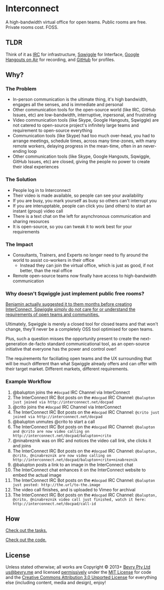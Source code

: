# Interconnect

A high-bandwidth virtual office for open teams. Public rooms are free. Private rooms cost. FOSS.


## TLDR

Think of it as [IRC](http://irccloud.com) for infrastructure, [Sqwiggle](http://sqwiggle.com) for Interface, [Google Hangouts on Air](http://www.google.com/+/learnmore/hangouts/onair.html) for recording, and [GitHub](https://github.com/balupton) for profiles.


## Why?

### The Problem

- In-person communication is the ultimate thing, it's high bandwidth, engages all the senses, and is immediate and personal
- Other communication tools for the open-source world (like IRC, GitHub Issues, etc) are low-bandwidth, interruptive, inpersonal, and frustrating
- Video communication tools (like Skype, Google Hangouts, Sqwiggle) are not catered to open-source project's infinitely large teams and requirement to open-source everything
- Communication tools (like Skype) had too much over-head, you had to arrange meetings, schedule times, across many time-zones, with many remote workers, delaying progress in the mean-time, often in an never-ending loop
- Other communication tools (like Skype, Google Hangouts, Sqwiggle, GitHub Issues, etc) are closed, giving the people no power to create their ideal experiences


### The Solution

- People log in to Interconnect
- Their video is made available, so people can see your availability
- If you are busy, you mark yourself as busy so others can't interrupt you
- If you are interupptable, people can click you (and others) to start an instant (group) video call
- There is a text chat on the left for asynchronous communication and sharing resources
- It is open-source, so you can tweak it to work best for your requirements


### The Impact

- Consultants, Trainers, and Experts no longer need to fly around the world to assist co-workers in their office
  - Instead they can join the virtual office, which is just as good, if not better, than the real office
- Remote open-source teams now finally have access to high-bandwidth communication


### Why doesn't Sqwiggle just implement public free rooms?

[Benjamin actually suggested it to them months before creating InterConnect, Sqwiggle simply do not care for or understand the requirements of open teams and communities.](https://twitter.com/balupton/status/397272119802736640)

Ultimately, Sqwiggle is merely a closed tool for closed teams and that won't change, they'll never be a completely OSS tool optimised for open teams.

Plus, such a question misses the opportunity present to create the next-generation de-facto standard communicational tool, as an open-source initiative that everyone has the power and control over!

The requirements for faciliating open teams and the UX surrounding that will be much different than what Sqwiggle already offers and can offer with their target market. Different markets, different requirements.


### Example Workflow

1. @balupton joins the `#docpad` IRC Channel via InterConnect
  1. The InterConnect IRC Bot posts on the `#docpad` IRC Channel: `@balupton just joined via http://interconnect.net/docpad`
1. @crito joins the `#docpad` IRC Channel via InterConnect
  1. The InterConnect IRC Bot posts on the `#docpad` IRC Channel: `@crito just joined via http://interconnect.net/docpad`
1. @balupton unmutes @crito to start a call
  1. The InterConnect IRC Bot posts on the `#docpad` IRC Channel: `@balupton and @crito are now video calling on http://interconnect.net/docpad/balupton+crito`
1. @ninabreznik was on IRC and notices the video call link, she clicks it and joins
  1. The InterConnect IRC Bot posts on the `#docpad` IRC Channel: `@balupton, @crito, @ninabreznik are now video calling on http://interconnect.net/docpad/balupton+crito+ninabreznik`
1. @balupton posts a link to an image in the InterConnect chat
  1. The InterConnect chat enhances it on the InterConnect website to embed the actual image
  2. The InterConnect IRC Bot posts on the `#docpad` IRC Channel: `@balupton just posted: http://the.url/to-the.image`
1. The video call finishes, and is uploaded to Vimeo for archival
  1. The InterConnect IRC Bot posts on the `#docpad` IRC Channel: `@balupton, @crito, @ninabreznik video call just finished, watch it here: http://interconnect.net/docpad/call-id`


## How

[Check out the tasks.](https://github.com/bevry/interconnect/issues)

[Check out the code.](https://github.com/bevry/interconnect/branches)


## License

Unless stated otherwise; all works are Copyright © 2013+ [Bevry Pty Ltd](http://bevry.me) <us@bevry.me> and licensed [permissively](http://en.wikipedia.org/wiki/Permissive_free_software_licence) under the [MIT License](http://creativecommons.org/licenses/MIT/) for code and the [Creative Commons Attribution 3.0 Unported License](http://creativecommons.org/licenses/by/3.0/) for everything else (including content, media and design), enjoy!
